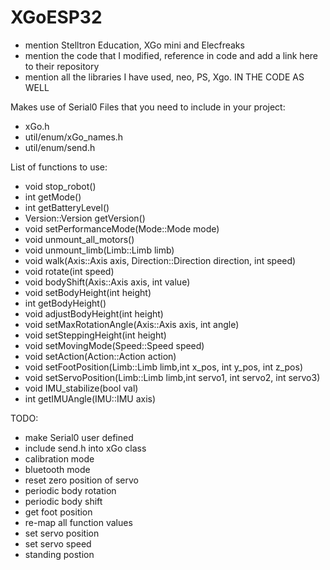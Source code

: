 # XGoESP32
 
- mention Stelltron Education, XGo mini and Elecfreaks
- mention the code that I modified, reference in code and add a link here to their repository
- mention all the libraries I have used, neo, PS, Xgo. IN THE CODE AS WELL



Makes use of Serial0
Files that you need to include in your project:
- xGo.h
- util/enum/xGo_names.h
- util/enum/send.h

List of functions to use:
- void stop_robot()
- int getMode()
- int getBatteryLevel()
- Version::Version getVersion()
- void setPerformanceMode(Mode::Mode mode)
- void unmount_all_motors()
- void unmount_limb(Limb::Limb limb)
- void walk(Axis::Axis axis, Direction::Direction direction, int speed)
- void rotate(int speed)
- void bodyShift(Axis::Axis axis, int value)
- void setBodyHeight(int height)
- int getBodyHeight()
- void adjustBodyHeight(int height)
- void setMaxRotationAngle(Axis::Axis axis, int angle)
- void setSteppingHeight(int height) 
- void setMovingMode(Speed::Speed speed) 
- void setAction(Action::Action action)
- void setFootPosition(Limb::Limb limb,int x_pos, int y_pos, int z_pos)
- void setServoPosition(Limb::Limb limb,int servo1, int servo2, int servo3)
- void IMU_stabilize(bool val)
- int getIMUAngle(IMU::IMU axis)

TODO:
- make Serial0 user defined
- include send.h into xGo class
- calibration mode
- bluetooth mode
- reset zero position of servo
- periodic body rotation
- periodic body shift
- get foot position
- re-map all function values 
- set servo position
- set servo speed
- standing postion 
